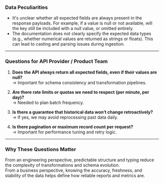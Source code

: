 ### Data Peculiarities

- It's unclear whether all expected fields are always present in the response payloads. For example, if a value is null or not available, will the key still be included with a null value, or omitted entirely. 
- The documentation does not clearly specify the expected data types (e.g., whether numerical values are returned as strings or floats). This can lead to casting and parsing issues during ingestion.

---

### Questions for API Provider / Product Team

1. **Does the API always return all expected fields, even if their values are null?**  
   → Important for schema consistency and transformation pipelines.

2. **Are there rate limits or quotas we need to respect (per minute, per day)?**  
   → Needed to plan batch frequency.

3. **Is there a guarantee that historical data won’t change retroactively?**  
   → If yes, we may avoid reprocessing past data daily.

4. **Is there pagination or maximum record count per request?**  
   → Important for performance tuning and retry logic.




---

### Why These Questions Matter

From an engineering perspective, predictable structure and typing reduce the complexity of transformations and schema evolution.  
From a business perspective, knowing the accuracy, freshness, and stability of the data helps define how reliable reports and metrics are.






